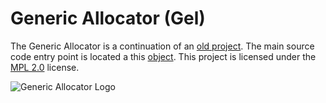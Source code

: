 # Generic Allocator (Gel)

The Generic Allocator is a continuation of an [old project](http://splitcells.net/net/splitcells/martins/avots/website//2017/04/22/origin-of-the-project-generic-allocator.html).
The main source code entry point is located a this [object](./src/main/java/net/splitcells/gel/kodols/Gel.java).
This project is licensed under the [MPL 2.0](./LICENSE.txt) license.

![Generic Allocator Logo](http://splitcells.net/net/splitcells/martins/avots/website/images/license.standard/white.project.logo.generic.allocator.jpg)